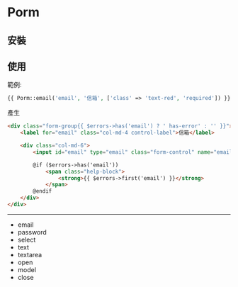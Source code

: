 # Porm

## 安裝

## 使用

範例:

```php
{{ Porm::email('email', '信箱', ['class' => 'text-red', 'required']) }}
```
產生

```html
<div class="form-group{{ $errors->has('email') ? ' has-error' : '' }}">
    <label for="email" class="col-md-4 control-label">信箱</label>

    <div class="col-md-6">
        <input id="email" type="email" class="form-control" name="email" value="{{ old('email') }}" required autofocus>

        @if ($errors->has('email'))
            <span class="help-block">
                <strong>{{ $errors->first('email') }}</strong>
            </span>
        @endif
    </div>
</div>
```
---
- email
- password
- select
- text
- textarea
- open
- model
- close
